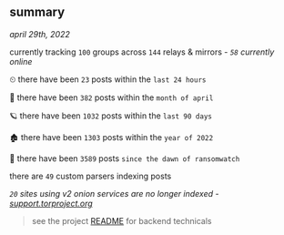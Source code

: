 
## summary
_april 29th, 2022_

currently tracking `100` groups across `144` relays & mirrors - _`58` currently online_

⏲ there have been `23` posts within the `last 24 hours`

🦈 there have been `382` posts within the `month of april`

🪐 there have been `1032` posts within the `last 90 days`

🏚 there have been `1303` posts within the `year of 2022`

🦕 there have been `3589` posts `since the dawn of ransomwatch`

there are `49` custom parsers indexing posts

_`20` sites using v2 onion services are no longer indexed - [support.torproject.org](https://support.torproject.org/onionservices/v2-deprecation/)_

> see the project [README](https://github.com/thetanz/ransomwatch#ransomwatch--) for backend technicals
